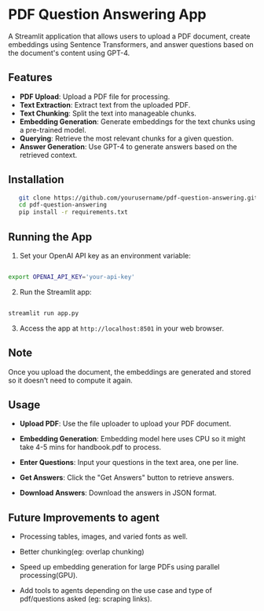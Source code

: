 # PDF Question Answering App

A Streamlit application that allows users to upload a PDF document, create embeddings using Sentence Transformers, and answer questions based on the document's content using GPT-4.

## Features

- **PDF Upload**: Upload a PDF file for processing.
- **Text Extraction**: Extract text from the uploaded PDF.
- **Text Chunking**: Split the text into manageable chunks.
- **Embedding Generation**: Generate embeddings for the text chunks using a pre-trained model.
- **Querying**: Retrieve the most relevant chunks for a given question.
- **Answer Generation**: Use GPT-4 to generate answers based on the retrieved context.

## Installation

```bash
   git clone https://github.com/yourusername/pdf-question-answering.git
   cd pdf-question-answering
   pip install -r requirements.txt
```
## Running the App

1. Set your OpenAI API key as an environment variable:

```bash

export OPENAI_API_KEY='your-api-key'

```

2. Run the Streamlit app:

```bash

streamlit run app.py

```

3. Access the app at `http://localhost:8501` in your web browser.


## Note
Once you upload the document, the embeddings are generated and stored so it doesn't need to compute it again.

## Usage

- **Upload PDF**: Use the file uploader to upload your PDF document.

- **Embedding Generation**: Embedding model here uses CPU so it might take 4-5 mins for handbook.pdf to process.

- **Enter Questions**: Input your questions in the text area, one per line.

- **Get Answers**: Click the "Get Answers" button to retrieve answers.

- **Download Answers**: Download the answers in JSON format.



## Future Improvements to agent

- Processing tables, images, and varied fonts as well.

- Better chunking(eg: overlap chunking)

- Speed up embedding generation for large PDFs using parallel processing(GPU).

- Add tools to agents depending on the use case and type of pdf/questions asked (eg: scraping links).
